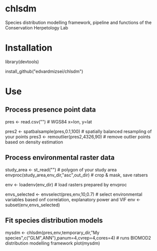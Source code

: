 # chlsdm
Species distribution modelling framework, pipeline and functions of the Conservation Herpetology Lab

# Installation
library(devtools)

install_github("edvardmizsei/chlsdm")

# Use
## Process presence point data
pres <- read.csv("") # WGS84 x=lon, y=lat

pres2 <- spatbalsample(pres,0.1,100) # spatially balanced resampling of your points
pres3 <- remoutlier(pres2,4326,90) # remove outlier points based on density estimation

## Process environmental raster data
study_area <- st_read("") # polygon of your study area
envproc(study_area,env_dir,"asc",out_dir) # crop & mask, save ratsers

env <- loadenv(env_dir) # load rasters prepared by envproc

envs_selected <- envselect(pres,env,10,0.7) # select environmental variables based onf correlation, explanatory power and VIF
env <- subset(env,envs_selected)

## Fit species distribution models

mysdm <- chlsdm(pres,env,temporary_dir,"My species",c("GLM",ANN"),panum=4,cvrep=4,cores=4) # runs BIOMOD2 distribution modelling framework
plot(mysdm)
